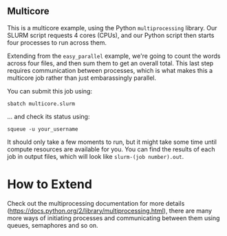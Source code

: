 ## Multicore

This is a multicore example, using the Python `multiprocessing` library. Our SLURM script requests 4 cores (CPUs), and our Python script then starts four processes to run across them.

Extending from the `easy_parallel` example, we're going to count the words across four files, and then sum them to get an overall total. This last step requires communication between processes, which is what makes this a multicore job rather than just embarassingly parallel.

You can submit this job using:

`sbatch multicore.slurm`

... and check its status using:

`squeue -u your_username`


It should only take a few moments to run, but it might take some time until compute resources are available for you. You can find the results of each job in output files, which will look like `slurm-(job number).out`.


# How to Extend

Check out the multiprocessing documentation for more details (https://docs.python.org/2/library/multiprocessing.html), there are many more ways of initiating processes and communicating between them using queues, semaphores and so on.